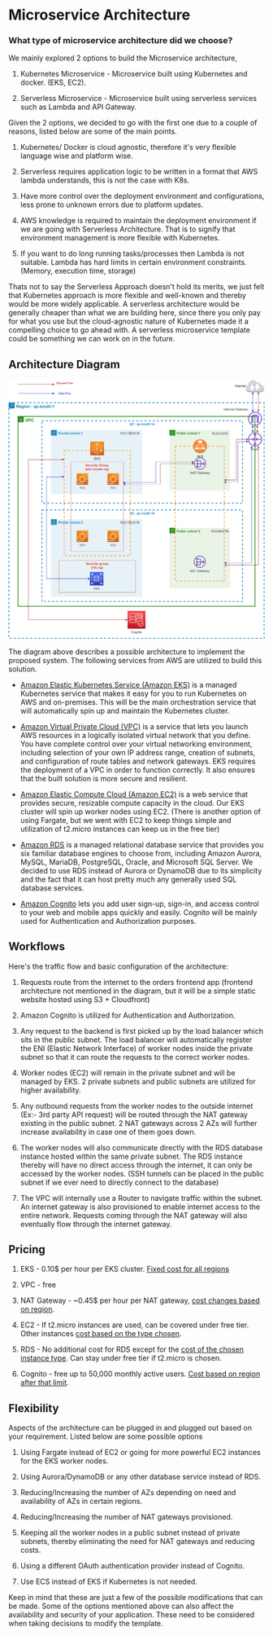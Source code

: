 
# Microservice Architecture

### What type of microservice architecture did we choose?

We mainly explored 2 options to build the Microservice architecture,

1. Kubernetes Microservice - Microservice built using Kubernetes and docker. (EKS, EC2).

2. Serverless Microservice - Microservice built using serverless services such as Lambda and API Gateway.

Given the 2 options, we decided to go with the first one due to a couple of reasons, listed below are some of the main points.

1. Kubernetes/ Docker is cloud agnostic, therefore it's very flexible language wise and platform wise.

2. Serverless requires application logic to be written in a format that AWS lambda understands, this is not the case with K8s.

3. Have more control over the deployment environment and configurations, less prone to unknown errors due to platform updates.

4. AWS knowledge is required to maintain the deployment environment if we are going with Serverless Architecture. That is to signify that environment management is more flexible with Kubernetes.

5. If you want to do long running tasks/processes then Lambda is not suitable. Lambda has hard limits in certain environment constraints. (Memory, execution time, storage)

Thats not to say the Serverless Approach doesn't hold its merits, we just felt that Kubernetes approach is more flexible and well-known and thereby would be more widely applicable. A serverless architecture would be generally cheaper than what we are building here, since there you only pay for what you use but the cloud-agnostic nature of Kubernetes made it a compelling choice to go ahead with. A serverless microservice template could be something we can work on in the future.

## Architecture Diagram

![Architecture Diagram](https://raw.githubusercontent.com/keshav1002/architecture.99x.io/aws-microservice-architecture/docs/kickstarters/aws-microservices/SolutionArchitectureDiagram.png)

The diagram above describes a possible architecture to implement the proposed system. The following services from AWS are utilized to build this solution.

- [Amazon Elastic Kubernetes Service (Amazon EKS)](https://aws.amazon.com/eks) is a managed Kubernetes service that makes it easy for you to run Kubernetes on AWS and on-premises. This will be the main orchestration service that will automatically spin up and maintain the Kubernetes cluster.

- [Amazon Virtual Private Cloud (VPC)](https://aws.amazon.com/vpc/) is a service that lets you launch AWS resources in a logically isolated virtual network that you define. You have complete control over your virtual networking environment, including selection of your own IP address range, creation of subnets, and configuration of route tables and network gateways. EKS requires the deployment of a VPC in order to function correctly. It also ensures that the built solution is more secure and resilient.

- [Amazon Elastic Compute Cloud (Amazon EC2)](https://aws.amazon.com/ec2) is a web service that provides secure, resizable compute capacity in the cloud. Our EKS cluster will spin up worker nodes using EC2. (There is another option of using Fargate, but we went with EC2 to keep things simple and utilization of t2.micro instances can keep us in the free tier)

- [Amazon RDS](https://aws.amazon.com/rds/) is a managed relational database service that provides you six familiar database engines to choose from, including Amazon Aurora, MySQL, MariaDB, PostgreSQL, Oracle, and Microsoft SQL Server. We decided to use RDS instead of Aurora or DynamoDB due to its simplicity and the fact that it can host pretty much any generally used SQL database services.

- [Amazon Cognito](https://aws.amazon.com/cognito/) lets you add user sign-up, sign-in, and access control to your web and mobile apps quickly and easily. Cognito will be mainly used for Authentication and Authorization purposes.

## Workflows

Here's the traffic flow and basic configuration of the architecture:

1. Requests route from the internet to the orders frontend app (frontend architecture not mentioned in the diagram, but it will be a simple static website hosted using S3 + Cloudfront)

2. Amazon Cognito is utilized for Authentication and Authorization.

3. Any request to the backend is first picked up by the load balancer which sits in the public subnet. The load balancer will automatically register the ENI (Elastic Network Interface) of worker nodes inside the private subnet so that it can route the requests to the correct worker nodes.

4. Worker nodes (EC2) will remain in the private subnet and will be managed by EKS. 2 private subnets and public subnets are utilized for higher availability.

5. Any outbound requests from the worker nodes to the outside internet (Ex:- 3rd party API request) will be routed through the NAT gateway existing in the public subnet. 2 NAT gateways across 2 AZs will further increase availability in case one of them goes down.

6. The worker nodes will also communicate directly with the RDS database instance hosted within the same private subnet. The RDS instance thereby will have no direct access through the internet, it can only be accessed by the worker nodes. (SSH tunnels can be placed in the public subnet if we ever need to directly connect to the database)

7. The VPC will internally use a Router to navigate traffic within the subnet. An internet gateway is also provisioned to enable internet access to the entire network. Requests coming through the NAT gateway will also eventually flow through the internet gateway.

## Pricing

1. EKS - 0.10$ per hour per EKS cluster. [Fixed cost for all regions](https://aws.amazon.com/eks/pricing/)

2. VPC - free

1. NAT Gateway - ~0.45$ per hour per NAT gateway, [cost changes based on region](https://aws.amazon.com/vpc/pricing/).

3. EC2 - If t2.micro instances are used, can be covered under free tier. Other instances [cost based on the type chosen](https://aws.amazon.com/ec2/pricing/).

4. RDS - No additional cost for RDS except for the [cost of the chosen instance type](https://aws.amazon.com/rds/pricing/). Can stay under free tier if t2.micro is chosen.

5. Cognito - free up to 50,000 monthly active users. [Cost based on region after that limit](https://aws.amazon.com/cognito/pricing/).

## Flexibility

Aspects of the architecture can be plugged in and plugged out based on your requirement. Listed below are some possible options

1. Using Fargate instead of EC2 or going for more powerful EC2 instances for the EKS worker nodes.

2. Using Aurora/DynamoDB or any other database service instead of RDS.

3. Reducing/Increasing the number of AZs depending on need and availability of AZs in certain regions.

4. Reducing/Increasing the number of NAT gateways provisioned.

5. Keeping all the worker nodes in a public subnet instead of private subnets, thereby eliminating the need for NAT gateways and reducing costs.

6. Using a different OAuth authentication provider instead of Cognito.

7. Use ECS instead of EKS if Kubernetes is not needed.

Keep in mind that these are just a few of the possible modifications that can be made. Some of the options mentioned above can also affect the availability and security of your application. These need to be considered when taking decisions to modify the template.